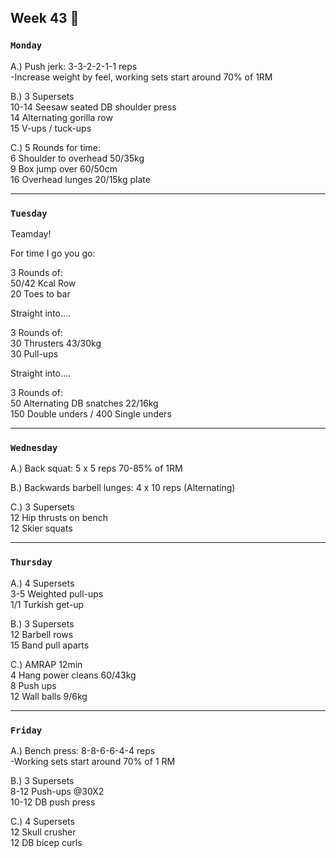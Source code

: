 ## Week 43  :snake:

### `Monday`     
A.) Push jerk: 3-3-2-2-1-1 reps  
-Increase weight by feel, working sets start around 70% of 1RM  

B.) 3 Supersets  
10-14 Seesaw seated DB shoulder press   
14 Alternating gorilla row   
15 V-ups / tuck-ups   

C.) 5 Rounds for time:   
6 Shoulder to overhead 50/35kg   
9 Box jump over 60/50cm   
16 Overhead lunges 20/15kg plate   

---
### `Tuesday`
Teamday!  

For time I go you go:  

3 Rounds of:  
50/42 Kcal Row   
20 Toes to bar   

Straight into….   

3 Rounds of:  
30 Thrusters 43/30kg    
30 Pull-ups   

Straight into….  

3 Rounds of:  
50 Alternating DB snatches 22/16kg   
150 Double unders / 400 Single unders   

----
### `Wednesday`
A.) Back squat: 5 x 5 reps 70-85% of 1RM   

B.) Backwards barbell lunges: 4 x 10 reps (Alternating)   

C.) 3 Supersets   
12 Hip thrusts on bench   
12 Skier squats    

----
### `Thursday`  
A.) 4 Supersets   
3-5 Weighted pull-ups   
1/1 Turkish get-up   

B.) 3 Supersets   
12 Barbell rows   
15 Band pull aparts   

C.) AMRAP 12min  
4 Hang power cleans 60/43kg   
8 Push ups   
12 Wall balls 9/6kg   

---
### `Friday` 
A.) Bench press: 8-8-6-6-4-4 reps   
-Working sets start around 70% of 1 RM   

B.) 3 Supersets   
8-12 Push-ups @30X2   
10-12 DB push press   

C.) 4 Supersets   
12 Skull crusher  
12 DB bicep curls   



